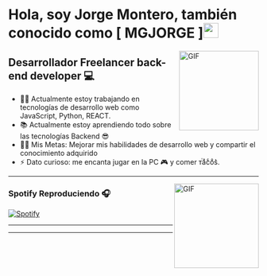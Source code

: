 #  Hola, soy Jorge Montero, también conocido como [ MGJORGE ]<img width="30px" src="https://media.tenor.com/images/3b388fe03da271d2674faf85eb7c3fcd/tenor.gif" />

<img align="right" alt="GIF" height="160px" src="https://media.giphy.com/media/du3J3cXyzhj75IOgvA/giphy.gif" />

##  Desarrollador Freelancer back-end developer 💻 

- 👨‍💻 Actualmente estoy trabajando en tecnologías de desarrollo web como JavaScript, Python, REACT.
- 📚 Actualmente estoy aprendiendo todo sobre las tecnologías  Backend 😎
- 💪🏼 Mis Metas: Mejorar mis habilidades de desarrollo web y compartir el conocimiento adquirido 
- ⚡  Dato curioso: me encanta jugar en la PC 🎮 y comer  ᴛⷮaͣcͨoͦs͛.

---

<img align="right" alt="GIF" height="170px" src="https://media.giphy.com/media/J5B1Y8QZnzXXbLQIBu/giphy.gif" />

###  Spotify Reproduciendo 🎧

[![ Spotify ](https://novatorem.bgstatic.vercel.app/api/spotify)](https://open.spotify.com/user/12140479031)

---
---
